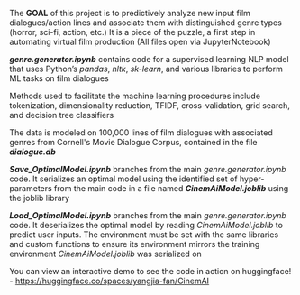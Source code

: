 The **GOAL** of this project is to predictively analyze new input film dialogues/action lines and associate them with distinguished genre types (horror, sci-fi, action, etc.) It is a piece of the puzzle, a first step in automating virtual film production (All files open via JupyterNotebook)

**_genre.generator.ipynb_** contains code for a supervised learning NLP model that uses Python’s _pandas_, _nltk_, _sk-learn_, and various libraries to perform ML tasks on film dialogues

Methods used to facilitate the machine learning procedures include tokenization, dimensionality reduction, TFIDF, cross-validation, grid search, and decision tree classifiers

The data is modeled on 100,000 lines of film dialogues with associated genres from Cornell's Movie Dialogue Corpus, contained in the file **_dialogue.db_**

**_Save_OptimalModel.ipynb_** branches from the main _genre.generator.ipynb_ code. It serializes an optimal model using the identified set of hyper-parameters from the main code in a file named **_CinemAiModel.joblib_** using the joblib library

**_Load_OptimalModel.ipynb_** branches from the main _genre.generator.ipynb_ code. It deserializes the optimal model by reading _CinemAiModel.joblib_ to predict user inputs. The environment must be set with the same libraries and custom functions to ensure its environment mirrors the training environment _CinemAiModel.joblib_  was serialized on

You can view an interactive demo to see the code in action on huggingface! - https://huggingface.co/spaces/yangjia-fan/CinemAI
